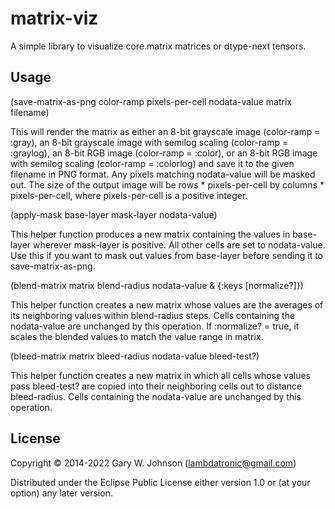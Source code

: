 # matrix-viz

A simple library to visualize core.matrix matrices or dtype-next tensors.

## Usage

(save-matrix-as-png color-ramp pixels-per-cell nodata-value matrix filename)

This will render the matrix as either an 8-bit grayscale image
(color-ramp = :gray), an 8-bit grayscale image with semilog scaling
(color-ramp = :graylog), an 8-bit RGB image (color-ramp = :color), or
an 8-bit RGB image with semilog scaling (color-ramp = :colorlog) and
save it to the given filename in PNG format. Any pixels matching
nodata-value will be masked out. The size of the output image will be
rows * pixels-per-cell by columns * pixels-per-cell, where
pixels-per-cell is a positive integer.

(apply-mask base-layer mask-layer nodata-value)

This helper function produces a new matrix containing the values in
base-layer wherever mask-layer is positive. All other cells are set to
nodata-value. Use this if you want to mask out values from base-layer
before sending it to save-matrix-as-png.

(blend-matrix matrix blend-radius nodata-value & {:keys [normalize?]})

This helper function creates a new matrix whose values are the
averages of its neighboring values within blend-radius steps. Cells
containing the nodata-value are unchanged by this operation. If
:normalize? = true, it scales the blended values to match the value
range in matrix.

(bleed-matrix matrix bleed-radius nodata-value bleed-test?)

This helper function creates a new matrix in which all cells whose
values pass bleed-test? are copied into their neighboring cells out to
distance bleed-radius. Cells containing the nodata-value are unchanged
by this operation.

## License

Copyright © 2014-2022 Gary W. Johnson (lambdatronic@gmail.com)

Distributed under the Eclipse Public License either version 1.0 or (at
your option) any later version.
